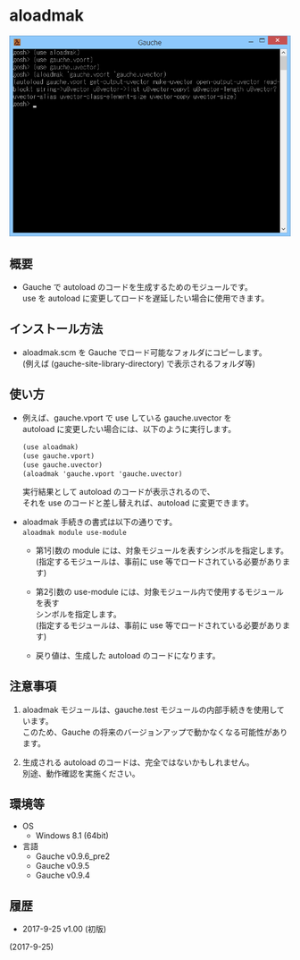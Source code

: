 # aloadmak

![image](image.png)

## 概要
- Gauche で autoload のコードを生成するためのモジュールです。  
  use を autoload に変更してロードを遅延したい場合に使用できます。


## インストール方法
- aloadmak.scm を Gauche でロード可能なフォルダにコピーします。  
  (例えば (gauche-site-library-directory) で表示されるフォルダ等)


## 使い方
- 例えば、gauche.vport で use している gauche.uvector を  
  autoload に変更したい場合には、以下のように実行します。  
  ```
  (use aloadmak)
  (use gauche.vport)
  (use gauche.uvector)
  (aloadmak 'gauche.vport 'gauche.uvector)
  ```
  実行結果として autoload のコードが表示されるので、  
  それを use のコードと差し替えれば、autoload に変更できます。

- aloadmak 手続きの書式は以下の通りです。  
  `aloadmak module use-module`
  - 第1引数の module には、対象モジュールを表すシンボルを指定します。  
    (指定するモジュールは、事前に use 等でロードされている必要があります)
    
  - 第2引数の use-module には、対象モジュール内で使用するモジュールを表す  
    シンボルを指定します。  
    (指定するモジュールは、事前に use 等でロードされている必要があります)
    
  - 戻り値は、生成した autoload のコードになります。


## 注意事項
1. aloadmak モジュールは、gauche.test モジュールの内部手続きを使用しています。  
   このため、Gauche の将来のバージョンアップで動かなくなる可能性があります。

2. 生成される autoload のコードは、完全ではないかもしれません。  
   別途、動作確認を実施ください。


## 環境等
- OS
  - Windows 8.1 (64bit)
- 言語
  - Gauche v0.9.6_pre2
  - Gauche v0.9.5
  - Gauche v0.9.4

## 履歴
- 2017-9-25 v1.00 (初版)


(2017-9-25)
